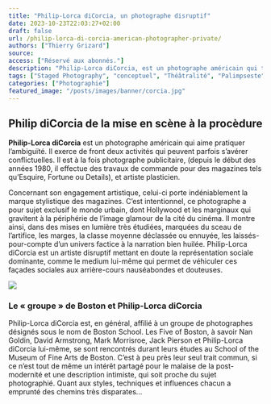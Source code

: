 ```yaml
---
title: "Philip-Lorca diCorcia, un photographe disruptif"
date: 2023-10-23T22:03:27+02:00
draft: false
url: /philip-lorca-di-corcia-american-photographer-private/
authors: ["Thierry Grizard"]
source:
access: ["Réservé aux abonnés."]
description: "Philip-Lorca diCorcia, est un photographe américain qui témoigne de la post-modernité à partir de savantes mises en scène et procédures de captures."
tags: ["Staged Photography", "conceptuel", "Théâtralité", "Palimpseste"]
categories: ["Photographie"]
featured_image: "/posts/images/banner/corcia.jpg"
---
```


## Philip diCorcia de la mise en scène à la procèdure

**Philip-Lorca diCorcia** est un photographe américain qui aime pratiquer l’ambiguïté. Il exerce de front deux activités qui peuvent parfois s’avérer conflictuelles. Il est à la fois photographe publicitaire, (depuis le début des années 1980, il effectue des travaux de commande pour des magazines tels qu’Esquire, Fortune ou Details), et artiste plasticien.

Concernant son engagement artistique, celui-ci porte indéniablement la marque stylistique des magazines. C’est intentionnel, ce photographe a pour sujet exclusif le monde urbain, dont Hollywood et les marginaux qui gravitent à la périphérie de l’image glamour de la cité du cinéma. Il montre ainsi, dans des mises en lumière très étudiées, marquées du sceau de l’artifice, les marges, la classe moyenne déclassée ou ennuyée, les laissés-pour-compte d’un univers factice à la narration bien huilée. Philip-Lorca diCorcia est un artiste disruptif mettant en doute la représentation sociale dominante, comme le medium lui-même qui permet de véhiculer ces façades sociales aux arrière-cours nauséabondes et douteuses.

![](/posts/images/corcia/philip-lorca-dicorcia_american-photographer_boston-school_inl.053.jpg)

### Le « groupe » de Boston et Philip-Lorca diCorcia

Philip-Lorca diCorcia est, en général, affilié à un groupe de photographes désignés sous le nom de Boston School. Les Five of Boston, à savoir Nan Goldin, David Armstrong, Mark Morrisroe, Jack Pierson et Philip-Lorca diCorcia lui-même, se sont rencontrés durant leurs études au School of the Museum of Fine Arts de Boston. C’est à peu près leur seul trait commun, si ce n’est tout de même un intérêt partagé pour le malaise de la post-modernité et une description intimiste, qui soit proche du sujet photographié. Quant aux styles, techniques et influences chacun a emprunté des chemins très disparates...